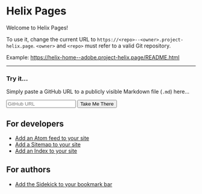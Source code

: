 # Helix Pages

Welcome to Helix Pages!

To use it, change the current URL to `https://<repo>--<owner>.project-helix.page`.
`<owner>` and `<repo>` must refer to a valid Git repository.

Example: <https://helix-home--adobe.project-helix.page/README.html>

---

### Try it...
Simply paste a GitHub URL to a publicly visible Markdown file (`.md`) here...

<script>

function splitURL() {
    const giturl = document.getElementById('giturl').value;
    const resegs = /(?<!\?.+)(?<=\/)[\w-\.]+(?=[/\r\n?]|$)/g;
    const segments = [...giturl.matchAll(resegs)];
    const path = giturl.substr(segments[4].index + segments[4][0].length);
    return ({ "user": segments[1][0], "repo": segments[2][0], "branch": segments[4][0], "path": path});
}

function change(evt) {
    if (evt.key === 'Enter') return takeMeThere();
    const alertElem = document.getElementById('alert');
    const alert=checkURL();

    if (alert) {
        alertElem.innerHTML = alert;
        alertElem.style = '';
    }  else {
        alertElem.style = 'display: none';
    }
}

function checkURL() {
    let c;

    try {
        c = splitURL();
    } catch (e) {
        return ('URL needs be a valid GitHub URL');
    }

    if (!c.path.endsWith(`.md`)) return ('URL needs to end in \'.md\'');
    if (c.repo.indexOf('.')>=0) return('Repository name cannot contain a \'.\'');
    if (c.user.indexOf('.')>=0) return('User name cannot contain a \'.\'');
    if (c.branch.indexOf('.')>=0) return('Branch cannot contain a \'.\'');
}

function takeMeThere() {
    if (checkURL()) {
      return;
    }
    const c = splitURL();
    const separator = '--';
    const pathstub = c.path.substr(0, c.path.length - 3);
    const branchprefix = (c.branch === 'master' ? '' : c.branch + separator);
    const url = `https://${branchprefix}${c.repo}${separator}${c.user}.hlx.page${pathstub}.html`;
    window.location = url;
}
</script>
<input onkeyup="change(event)" type="text" id="giturl" aria-label="Github URL" placeholder="GitHub URL"></input>
<span id="alert" class="alert" style="display:none"></span>
<button id="takemethere" onclick="takeMeThere()">Take Me There</button>

## For developers

- [Add an Atom feed to your site](docs/feed.md)
- [Add a Sitemap to your site](docs/sitemap.md)
- [Add an Index to your site](https://github.com/adobe/helix-home/blob/main/docs/setup-indexing.md)

## For authors

- [Add the Sidekick to your bookmark bar](tools/sidekick/)
